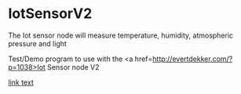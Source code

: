 # IotSensorV2
The Iot sensor node will measure temperature, humidity, atmospheric pressure and light

Test/Demo program to use with the <a href=http://evertdekker.com/?p=1038>Iot Sensor node V2</a> 

<a href="url">link text</a>

